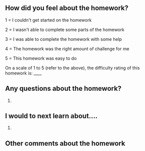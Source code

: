 ## How did you feel about the homework?

1 = I couldn't get started on the homework

2 = I wasn't able to complete some parts of the homework

3 = I was able to complete the homework with some help

4 = The homework was the right amount of challenge for me

5 = This homework was easy to do

On a scale of 1 to 5 (refer to the above), the difficulty rating of this homework is: ____

## Any questions about the homework?
1. 

## I would to next learn about....
1. 

## Other comments about the homework

